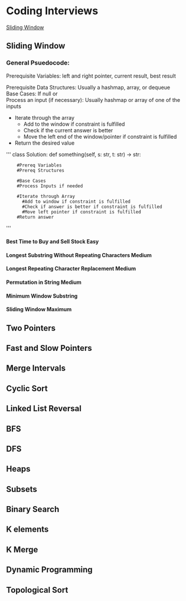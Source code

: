 # Coding Interviews
[Sliding Window](https://github.com/AlexOei/CodingInterviews/blob/main/README.md#sliding-window)


## Sliding Window
### General Psuedocode:
Prerequisite Variables: left and right pointer, current result, best result  

Prerequisite Data Structures: Usually a hashmap, array, or dequeue  
Base Cases: If null or   
Process an input (if necessary): Usually hashmap or array of one of the inputs  

- Iterate through the array  
  - Add to the window if constraint is fulfilled  
  - Check if the current answer is better  
  - Move the left end of the window/pointer if constraint is fulfilled
- Return the desired value  
  
'''
class Solution:
    def something(self, s: str, t: str) -> str:
    
        #Prereq Variables
        #Prereq Structures
        
        #Base Cases
        #Process Inputs if needed
        
        #Iterate through Array
          #Add to window if constraint is fulfilled
          #Check if answer is better if constraint is fulfilled
          #Move left pointer if constraint is fulfilled
        #Return answer
        
'''



#### Best Time to Buy and Sell Stock Easy

#### Longest Substring Without Repeating Characters Medium

#### Longest Repeating Character Replacement Medium

#### Permutation in String Medium

#### Minimum Window Substring

#### Sliding Window Maximum

## Two Pointers

## Fast and Slow Pointers

## Merge Intervals

## Cyclic Sort

## Linked List Reversal

## BFS

## DFS

## Heaps

## Subsets

## Binary Search

## K elements

## K Merge

## Dynamic Programming

## Topological Sort


